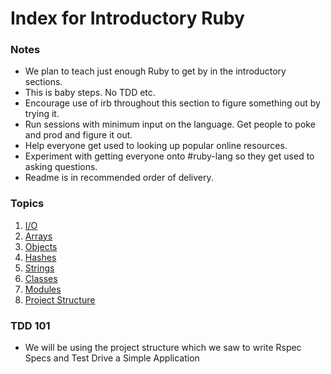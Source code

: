 # Index for Introductory Ruby

### Notes

* We plan to teach just enough Ruby to get by in the introductory sections.
* This is baby steps. No TDD etc.
* Encourage use of irb throughout this section to figure something out by trying it.
* Run sessions with minimum input on the language. Get people to poke and prod and figure it out.
* Help everyone get used to looking up popular online resources.
* Experiment with getting everyone onto #ruby-lang so they get used to asking questions.
* Readme is in recommended order of delivery.

### Topics

1. [I/O](course_contents/01_io.md)
1. [Arrays](course_contents/02_arrays.md)
1. [Objects](course_contents/03_objects.md)
1. [Hashes](course_contents/04_hashes.md)
1. [Strings](course_contents/05_strings.md)
1. [Classes](course_contents/06_classes.md)
1. [Modules](course_contents/07_modules.md)
1. [Project Structure](course_contents/08_project_structure.md)

### TDD 101
* We will be using the project structure which we saw to write Rspec Specs and Test Drive a Simple Application
